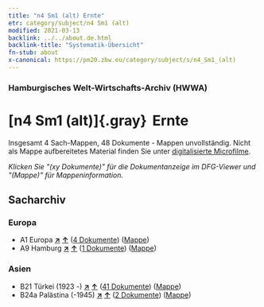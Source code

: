 ```yaml
---
title: "n4 Sm1 (alt) Ernte"
etr: category/subject/n4 Sm1 (alt)
modified: 2021-03-13
backlink: ../../about.de.html
backlink-title: "Systematik-Übersicht"
fn-stub: about
x-canonical: https://pm20.zbw.eu/category/subject/s/n4_Sm1_(alt)
---
```


### Hamburgisches Welt-Wirtschafts-Archiv (HWWA)
# [n4 Sm1 (alt)]{.gray}&#8201; Ernte&#160; 




Insgesamt 4 Sach-Mappen, 48 Dokumente - Mappen unvollständig.
Nicht als Mappe aufbereitetes Material finden Sie unter [digitalisierte Microfilme](/film/h1_sh.de.html).

_Klicken Sie "(xy Dokumente)" für die Dokumentanzeige im DFG-Viewer und "(Mappe)" für Mappeninformation._

## Sacharchiv




### Europa

- A1 Europa [**&nearr;**](../../../geo/i/140892/about.de.html "Europa (alle Mappen)") [**&uarr;**](../../../geo/about.de.html#A1 "Ländersystematik") (<a href="https://pm20.zbw.eu/dfgview/sh/140892,145049" title="über: Europa : Ernte" target="_blank">4 Dokumente</a>) ([Mappe](../../../../folder/sh/1408xx/140892/1450xx/145049/about.de.html))
- A9 Hamburg [**&nearr;**](../../../geo/i/140905/about.de.html "Hamburg (alle Mappen)") [**&uarr;**](../../../geo/about.de.html#A9 "Ländersystematik") (<a href="https://pm20.zbw.eu/dfgview/sh/140905,145049" title="über: Hamburg : Ernte" target="_blank">1 Dokumente</a>) ([Mappe](../../../../folder/sh/1409xx/140905/1450xx/145049/about.de.html))

### Asien

- B21 Türkei (1923 -) [**&nearr;**](../../../geo/i/141111/about.de.html "Türkei (1923 -) (alle Mappen)") [**&uarr;**](../../../geo/about.de.html#B21 "Ländersystematik") (<a href="https://pm20.zbw.eu/dfgview/sh/141111,145049" title="über: Türkei (1923 -) : Ernte" target="_blank">41 Dokumente</a>) ([Mappe](../../../../folder/sh/1411xx/141111/1450xx/145049/about.de.html))
- B24a Palästina (-1945) [**&nearr;**](../../../geo/i/141115/about.de.html "Palästina (-1945) (alle Mappen)") [**&uarr;**](../../../geo/about.de.html#B24a "Ländersystematik") (<a href="https://pm20.zbw.eu/dfgview/sh/141115,145049" title="über: Palästina (-1945) : Ernte" target="_blank">2 Dokumente</a>) ([Mappe](../../../../folder/sh/1411xx/141115/1450xx/145049/about.de.html))


